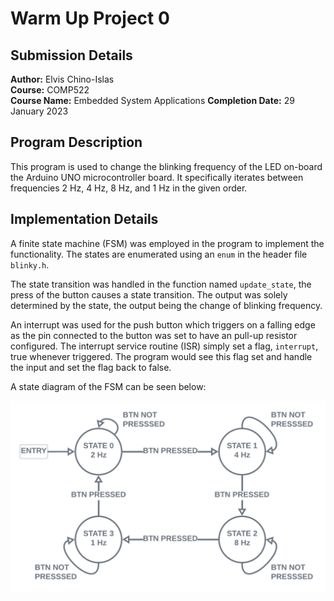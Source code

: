 # Warm Up Project 0

## Submission Details
**Author:** Elvis Chino-Islas  
**Course:** COMP522  
**Course Name:** Embedded System Applications
**Completion Date:** 29 January 2023

## Program Description

This program is used to change the blinking frequency of the LED on-board the Arduino UNO microcontroller board. It specifically iterates between frequencies 2 Hz, 4 Hz, 8 Hz, and 1 Hz in the given order.

## Implementation Details

A finite state machine (FSM) was employed in the program to implement the functionality. The states are enumerated using an `enum` in the header file `blinky.h`. 

The state transition was handled in the function named `update_state`, the press of the button causes a state transition. The output was solely determined by the state, the output being the change of blinking frequency.

An interrupt was used for the push button which triggers on a falling edge as the pin connected to the button was set to have an pull-up resistor configured. The interrupt service routine (ISR) simply set a flag, `interrupt`, true whenever triggered.
The program would see this flag set and handle the input and set the flag back to false.

A state diagram of the FSM can be seen below:

![blinky_state_diagram](img/blinky_state_diag.png)